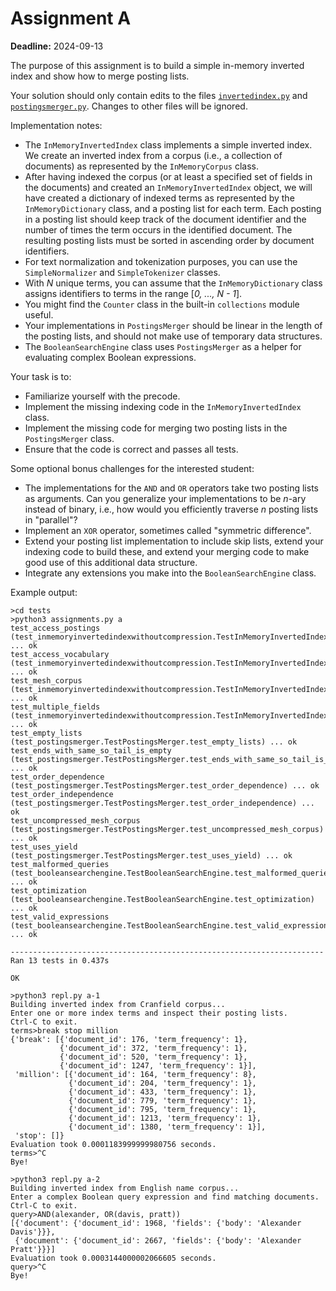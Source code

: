 # Assignment A

**Deadline:** 2024-09-13

The purpose of this assignment is to build a simple in-memory inverted index and show how to merge posting lists.

Your solution should only contain edits to the files [`invertedindex.py`](./in3120/invertedindex.py) and [`postingsmerger.py`](./in3120/postingsmerger.py). Changes to other files will be ignored.

Implementation notes:

- The `InMemoryInvertedIndex` class implements a simple inverted index. We create an inverted index from a corpus (i.e., a collection of documents) as represented by the `InMemoryCorpus` class.
- After having indexed the corpus (or at least a specified set of fields in the documents) and created an `InMemoryInvertedIndex` object, we will have created a dictionary of indexed terms as represented by the `InMemoryDictionary` class, and a posting list for each term. Each posting in a posting list should keep track of the document identifier and the number of times the term occurs in the identified document. The resulting posting lists must be sorted in ascending order by document identifiers.
- For text normalization and tokenization purposes, you can use the `SimpleNormalizer` and `SimpleTokenizer` classes.
- With _N_ unique terms, you can assume that the `InMemoryDictionary` class assigns identifiers to terms in the range [_0, ..., N - 1_].
- You might find the `Counter` class in the built-in `collections` module useful.
- Your implementations in `PostingsMerger` should be linear in the length of the posting lists, and should not make use of temporary data structures.
- The `BooleanSearchEngine` class uses `PostingsMerger` as a helper for evaluating complex Boolean expressions.

Your task is to:

- Familiarize yourself with the precode.
- Implement the missing indexing code in the `InMemoryInvertedIndex` class.
- Implement the missing code for merging two posting lists in the `PostingsMerger` class.
- Ensure that the code is correct and passes all tests.

Some optional bonus challenges for the interested student:

- The implementations for the `AND` and `OR` operators take two posting lists as arguments. Can you generalize your implementations to be _n_-ary instead of binary, i.e., how would you efficiently traverse _n_ posting lists in "parallel"?
- Implement an `XOR` operator, sometimes called "symmetric difference".
- Extend your posting list implementation to include skip lists, extend your indexing code to build these, and extend your merging code to make good use of this additional data structure.
- Integrate any extensions you make into the `BooleanSearchEngine` class.

Example output:

```
>cd tests
>python3 assignments.py a
test_access_postings (test_inmemoryinvertedindexwithoutcompression.TestInMemoryInvertedIndexWithoutCompression.test_access_postings) ... ok
test_access_vocabulary (test_inmemoryinvertedindexwithoutcompression.TestInMemoryInvertedIndexWithoutCompression.test_access_vocabulary) ... ok
test_mesh_corpus (test_inmemoryinvertedindexwithoutcompression.TestInMemoryInvertedIndexWithoutCompression.test_mesh_corpus) ... ok
test_multiple_fields (test_inmemoryinvertedindexwithoutcompression.TestInMemoryInvertedIndexWithoutCompression.test_multiple_fields) ... ok
test_empty_lists (test_postingsmerger.TestPostingsMerger.test_empty_lists) ... ok
test_ends_with_same_so_tail_is_empty (test_postingsmerger.TestPostingsMerger.test_ends_with_same_so_tail_is_empty) ... ok
test_order_dependence (test_postingsmerger.TestPostingsMerger.test_order_dependence) ... ok
test_order_independence (test_postingsmerger.TestPostingsMerger.test_order_independence) ... ok
test_uncompressed_mesh_corpus (test_postingsmerger.TestPostingsMerger.test_uncompressed_mesh_corpus) ... ok
test_uses_yield (test_postingsmerger.TestPostingsMerger.test_uses_yield) ... ok
test_malformed_queries (test_booleansearchengine.TestBooleanSearchEngine.test_malformed_queries) ... ok
test_optimization (test_booleansearchengine.TestBooleanSearchEngine.test_optimization) ... ok
test_valid_expressions (test_booleansearchengine.TestBooleanSearchEngine.test_valid_expressions) ... ok

----------------------------------------------------------------------
Ran 13 tests in 0.437s

OK
```

```
>python3 repl.py a-1
Building inverted index from Cranfield corpus...
Enter one or more index terms and inspect their posting lists.
Ctrl-C to exit.
terms>break stop million
{'break': [{'document_id': 176, 'term_frequency': 1},
           {'document_id': 372, 'term_frequency': 1},
           {'document_id': 520, 'term_frequency': 1},
           {'document_id': 1247, 'term_frequency': 1}],
 'million': [{'document_id': 164, 'term_frequency': 8},
             {'document_id': 204, 'term_frequency': 1},
             {'document_id': 433, 'term_frequency': 1},
             {'document_id': 779, 'term_frequency': 1},
             {'document_id': 795, 'term_frequency': 1},
             {'document_id': 1213, 'term_frequency': 1},
             {'document_id': 1380, 'term_frequency': 1}],
 'stop': []}
Evaluation took 0.0001183999999980756 seconds.
terms>^C
Bye!
```

```
>python3 repl.py a-2
Building inverted index from English name corpus...
Enter a complex Boolean query expression and find matching documents.
Ctrl-C to exit.
query>AND(alexander, OR(davis, pratt))
[{'document': {'document_id': 1968, 'fields': {'body': 'Alexander Davis'}}},
 {'document': {'document_id': 2667, 'fields': {'body': 'Alexander Pratt'}}}]
Evaluation took 0.0003144000002066605 seconds.
query>^C
Bye!
```
